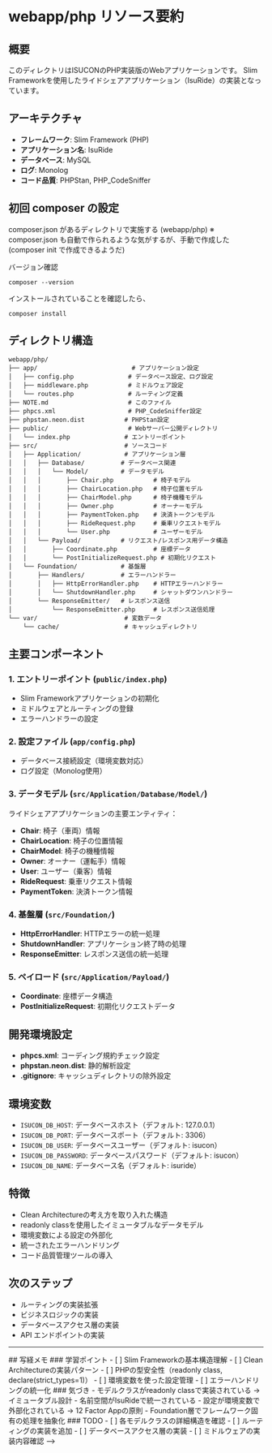 # webapp/php リソース要約

## 概要
このディレクトリはISUCONのPHP実装版のWebアプリケーションです。
Slim Frameworkを使用したライドシェアアプリケーション（IsuRide）の実装となっています。

## アーキテクチャ
- **フレームワーク**: Slim Framework (PHP)
- **アプリケーション名**: IsuRide
- **データベース**: MySQL
- **ログ**: Monolog
- **コード品質**: PHPStan, PHP_CodeSniffer

## 初回 composer の設定
composer.json があるディレクトリで実施する (webapp/php)
※ composer.json も自動で作られるような気がするが、手動で作成した (composer init で作成できるようだ)

バージョン確認
```
composer --version
```

インストールされていることを確認したら、
```
composer install
```

## ディレクトリ構造

```
webapp/php/
├── app/                          # アプリケーション設定
│   ├── config.php               # データベース設定、ログ設定
│   ├── middleware.php           # ミドルウェア設定
│   └── routes.php               # ルーティング定義
├── NOTE.md                      # このファイル
├── phpcs.xml                    # PHP_CodeSniffer設定
├── phpstan.neon.dist           # PHPStan設定
├── public/                      # Webサーバー公開ディレクトリ
│   └── index.php               # エントリーポイント
├── src/                        # ソースコード
│   ├── Application/            # アプリケーション層
│   │   ├── Database/          # データベース関連
│   │   │   └── Model/         # データモデル
│   │   │       ├── Chair.php           # 椅子モデル
│   │   │       ├── ChairLocation.php   # 椅子位置モデル
│   │   │       ├── ChairModel.php      # 椅子機種モデル
│   │   │       ├── Owner.php           # オーナーモデル
│   │   │       ├── PaymentToken.php    # 決済トークンモデル
│   │   │       ├── RideRequest.php     # 乗車リクエストモデル
│   │   │       └── User.php            # ユーザーモデル
│   │   └── Payload/           # リクエスト/レスポンス用データ構造
│   │       ├── Coordinate.php          # 座標データ
│   │       └── PostInitializeRequest.php # 初期化リクエスト
│   └── Foundation/            # 基盤層
│       ├── Handlers/          # エラーハンドラー
│       │   ├── HttpErrorHandler.php    # HTTPエラーハンドラー
│       │   └── ShutdownHandler.php     # シャットダウンハンドラー
│       └── ResponseEmitter/   # レスポンス送信
│           └── ResponseEmitter.php     # レスポンス送信処理
└── var/                        # 変数データ
    └── cache/                  # キャッシュディレクトリ
```

## 主要コンポーネント

### 1. エントリーポイント (`public/index.php`)
- Slim Frameworkアプリケーションの初期化
- ミドルウェアとルーティングの登録
- エラーハンドラーの設定

### 2. 設定ファイル (`app/config.php`)
- データベース接続設定（環境変数対応）
- ログ設定（Monolog使用）

### 3. データモデル (`src/Application/Database/Model/`)
ライドシェアアプリケーションの主要エンティティ：
- **Chair**: 椅子（車両）情報
- **ChairLocation**: 椅子の位置情報
- **ChairModel**: 椅子の機種情報
- **Owner**: オーナー（運転手）情報
- **User**: ユーザー（乗客）情報
- **RideRequest**: 乗車リクエスト情報
- **PaymentToken**: 決済トークン情報

### 4. 基盤層 (`src/Foundation/`)
- **HttpErrorHandler**: HTTPエラーの統一処理
- **ShutdownHandler**: アプリケーション終了時の処理
- **ResponseEmitter**: レスポンス送信の統一処理

### 5. ペイロード (`src/Application/Payload/`)
- **Coordinate**: 座標データ構造
- **PostInitializeRequest**: 初期化リクエストデータ

## 開発環境設定
- **phpcs.xml**: コーディング規約チェック設定
- **phpstan.neon.dist**: 静的解析設定
- **.gitignore**: キャッシュディレクトリの除外設定

## 環境変数
- `ISUCON_DB_HOST`: データベースホスト（デフォルト: 127.0.0.1）
- `ISUCON_DB_PORT`: データベースポート（デフォルト: 3306）
- `ISUCON_DB_USER`: データベースユーザー（デフォルト: isucon）
- `ISUCON_DB_PASSWORD`: データベースパスワード（デフォルト: isucon）
- `ISUCON_DB_NAME`: データベース名（デフォルト: isuride）

## 特徴
- Clean Architectureの考え方を取り入れた構造
- readonly classを使用したイミュータブルなデータモデル
- 環境変数による設定の外部化
- 統一されたエラーハンドリング
- コード品質管理ツールの導入

## 次のステップ
- ルーティングの実装拡張
- ビジネスロジックの実装
- データベースアクセス層の実装
- API エンドポイントの実装

---
<!-->
## 写経メモ

### 学習ポイント
- [ ] Slim Frameworkの基本構造理解
- [ ] Clean Architectureの実装パターン
- [ ] PHPの型安全性（readonly class, declare(strict_types=1)）
- [ ] 環境変数を使った設定管理
- [ ] エラーハンドリングの統一化

### 気づき
- モデルクラスがreadonly classで実装されている → イミュータブル設計
- 名前空間がIsuRideで統一されている
- 設定が環境変数で外部化されている → 12 Factor Appの原則
- Foundation層でフレームワーク固有の処理を抽象化

### TODO
- [ ] 各モデルクラスの詳細構造を確認
- [ ] ルーティングの実装を追加
- [ ] データベースアクセス層の実装
- [ ] ミドルウェアの実装内容確認
-->

